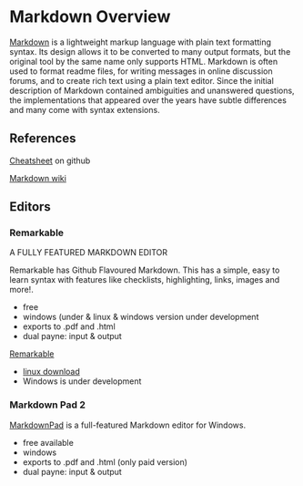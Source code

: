 # Markdown Overview

[Markdown](https://en.wikipedia.org/wiki/Markdown) is a lightweight markup language with plain text formatting syntax. Its design allows it to be converted to many output formats, but the original tool by the same name only supports HTML.  Markdown is often used to format readme files, for writing messages in online discussion forums, and to create rich text using a plain text editor. Since the initial description of Markdown contained ambiguities and unanswered questions, the implementations that appeared over the years have subtle differences and many come with syntax extensions.

## References

[Cheatsheet](https://github.com/adam-p/markdown-here/wiki/Markdown-Cheatsheet) on github

[Markdown wiki](https://en.wikipedia.org/wiki/Markdown)

## Editors

### Remarkable

A FULLY FEATURED MARKDOWN EDITOR

Remarkable has Github Flavoured Markdown. This has a simple, easy to learn syntax with features like checklists, highlighting, links, images and more!.

* free
* windows (under & linux & windows version under development
* exports to .pdf and .html
* dual payne: input & output

[Remarkable](https://remarkableapp.github.io)

* [linux download](https://remarkableapp.github.io/linux/download.html)
* Windows is under development

### Markdown Pad 2

[MarkdownPad](http://markdownpad.com/) is a full-featured Markdown editor for Windows.

* free available 
* windows
* exports to .pdf and .html (only paid version)
* dual payne: input & output
